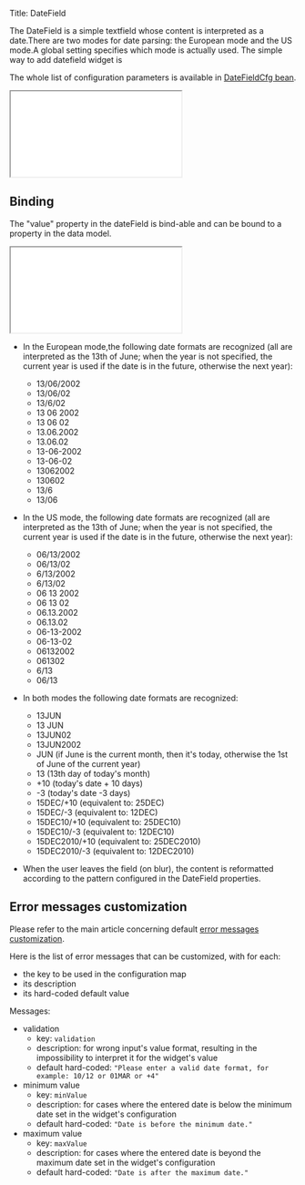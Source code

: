 Title: DateField

The DateField is a simple textfield whose content is interpreted as a date.There are two modes for date parsing: the European mode and the US mode.A global setting specifies which mode is actually used.
The simple way to add datefield widget is
<script src='%SNIPPETS_SERVER_URL%/snippets/github.com/ariatemplates/documentation-code/snippets/widgets/datefield/Snippet.tpl?tag=wgtDatefieldSnippet&lang=at&outdent=true'></script>

The whole list of configuration parameters is available in [DateFieldCfg bean](http://ariatemplates.com/api/#aria.widgets.CfgBeans:DateFieldCfg).
<iframe class='samples' src='%SNIPPETS_SERVER_URL%/samples/github.com/ariatemplates/documentation-code/samples/widgets/datefield/' ></iframe>

## Binding

The "value" property in the dateField is bind-able and can be bound to a property in the data model.
<iframe class='samples' src='%SNIPPETS_SERVER_URL%/samples/github.com/ariatemplates/documentation-code/samples/widgets/datefield/binding/' ></iframe>

* In the European mode,the following date formats are recognized (all are interpreted as the 13th of June; when the year is not specified, the current year is used if the date is in the future, otherwise the next year):

	* 13/06/2002
	* 13/06/02
	* 13/6/02
	* 13 06 2002
	* 13 06 02
	* 13.06.2002
	* 13.06.02
	* 13-06-2002
	* 13-06-02
	* 13062002
	* 130602
	* 13/6
	* 13/06
* In the US mode, the following date formats are recognized (all are interpreted as the 13th of June; when the year is not specified, the current year is used if the date is in the future, otherwise the next year):

	* 06/13/2002
	* 06/13/02
	* 6/13/2002
	* 6/13/02
	* 06 13 2002
	* 06 13 02
	* 06.13.2002
	* 06.13.02
	* 06-13-2002
	* 06-13-02
	* 06132002
	* 061302
	* 6/13
	* 06/13
* In both modes the following date formats are recognized:

	* 13JUN
	* 13 JUN
	* 13JUN02
	* 13JUN2002
	* JUN (if June is the current month, then it's today, otherwise the 1st of June of the current year)
	* 13 (13th day of today's month)
	* +10 (today's date + 10 days)
	* -3 (today's date -3 days)
	* 15DEC/+10 (equivalent to: 25DEC)
	* 15DEC/-3 (equivalent to: 12DEC)
	* 15DEC10/+10 (equivalent to: 25DEC10)
	* 15DEC10/-3 (equivalent to: 12DEC10)
	* 15DEC2010/+10 (equivalent to: 25DEC2010)
	* 15DEC2010/-3 (equivalent to: 12DEC2010)
* When the user leaves the field (on blur), the content is reformatted according to the pattern configured in the DateField properties.

## Error messages customization

Please refer to the main article concerning default [error messages customization](error_messages_customization).

Here is the list of error messages that can be customized, with for each: 

- the key to be used in the configuration map
- its description
- its hard-coded default value

Messages: 

- validation
  - key: `validation`
  - description: for wrong input's value format, resulting in the impossibility to interpret it for the widget's value
  - default hard-coded: `"Please enter a valid date format, for example: 10/12 or 01MAR or +4"`
- minimum value
  - key: `minValue`
  - description: for cases where the entered date is below the minimum date set in the widget's configuration
  - default hard-coded: `"Date is before the minimum date."`
- maximum value
  - key: `maxValue`
  - description: for cases where the entered date is beyond the maximum date set in the widget's configuration
  - default hard-coded: `"Date is after the maximum date."`
